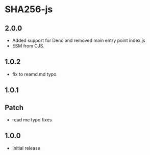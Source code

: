 # SHA256-js

## 2.0.0

- Added support for Deno and removed main entry point index.js
- ESM from CJS.

## 1.0.2

- fix to reamd.md typo.

## 1.0.1

## Patch

- read me typo fixes

## 1.0.0

- Initial release
